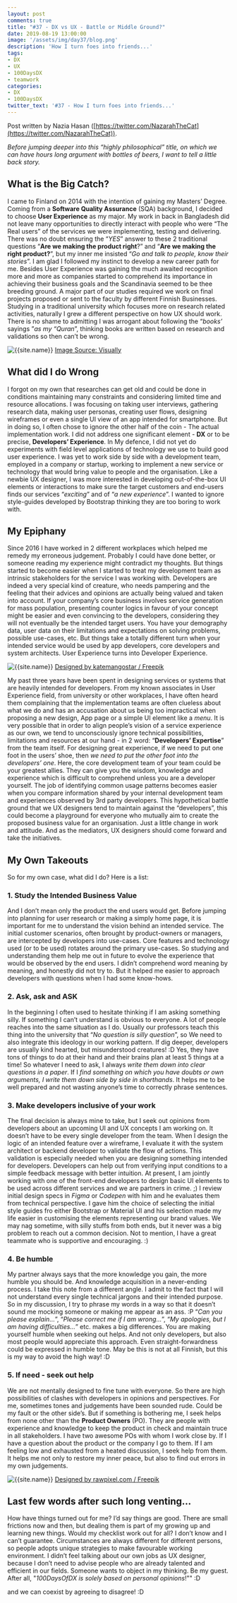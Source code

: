 ```yaml
---
layout: post
comments: true
title: "#37 - DX vs UX - Battle or Middle Ground?"
date: 2019-08-19 13:00:00
image: '/assets/img/day37/blog.png'
description: 'How I turn foes into friends...'
tags:
- DX
- UX
- 100DaysDX
- teamwork
categories:
- DX
- 100DaysDX
twitter_text: '#37 - How I turn foes into friends...'
---
```


Post written by Nazia Hasan ([https://twitter.com/NazarahTheCat](https://twitter.com/NazarahTheCat)). 

_Before jumping deeper into this “highly philosophical” title, on which we can have hours long argument with bottles of beers, I want to tell a little back story._

## What is the Big Catch?

I came to Finland on 2014 with the intention of gaining my Masters’ Degree. Coming from a **Software Quality Assurance** (SQA) background, I decided to choose **User Experience** as my major. My work in back in Bangladesh did not leave many opportunities to directly interact with people who were “The Real users” of the services we were implementing, testing and delivering. There was no doubt ensuring the “_YES_” answer to these 2 traditional questions “**Are we making the product right**?” and “**Are we making the right product?**”, but my inner me insisted “_Go and talk to people, know their stories_”. I am glad I followed my instinct to develop a new career path for me. Besides User Experience was gaining the much awaited recognition more and more as companies started to comprehend its importance in achieving their business goals and the Scandinavia seemed to be thee breeding ground. A major part of our studies required we work on final projects proposed or sent to the faculty by different Finnish Businesses. Studying in a traditional university which focuses more on research related activities, naturally I grew a different perspective on how UX should work. There is no shame to admitting I was arrogant about following the “_books’_ sayings ”_as my “Quran_”, thinking books are written based on research and validations so then can’t be wrong.

<img itemprop="image" src="{{site.baseurl}}/assets/img/day37/dx-vs-ux.jpg" alt="{{site.name}}">
<a href="https://visual.ly/community/infographic/technology/web-designer-vs-web-developer">Image Source: Visually</a>

## What did I do Wrong

I forgot on my own that researches can get old and could be done in conditions maintaining many constraints and considering limited time and resource allocations. I was focusing on taking user interviews, gathering research data, making user personas, creating user flows, designing wireframes or even a single UI view of an app intended for smartphone. But in doing so, I often chose to ignore the other half of the coin - The actual implementation work. I did not address one significant element - **DX** or to be precise, **Developers’ Experience**. In My defence, I did not yet do experiments with field level applications of technology we use to build good user experience. I was yet to work side by side with a development team, employed in a company or startup, working to implement a new service or technology that would bring value to people and the organisation. Like a newbie UX designer, I was more interested in developing out-of-the-box UI elements or interactions to make sure the target customers and end-users finds our services “_exciting_” and of “_a new experience_”. I wanted to ignore style-guides developed by Bootstrap thinking they are too boring to work with.

## My Epiphany

Since 2016 I have worked in 2 different workplaces which helped me remedy my erroneous judgement. Probably I could have done better, or someone reading my experience might contradict my thoughts. But things started to become easier when I started to treat my development team as intrinsic stakeholders for the service I was working with. Developers are indeed a very special kind of creature, who needs  pampering and the feeling that their advices and opinions are actually being valued and taken into account. If your company’s core business involves service generation for mass population, presenting counter logics in favour of your concept might be easier and even convincing to the developers, considering they will not eventually be the intended target users. You have your demography data, user data on their limitations and expectations on solving problems, possible use-cases, etc. But things take a totally different turn when your intended service would be used by app developers, core developers and system architects. User Experience turns into Developer Experience.

<img itemprop="image" src="{{site.baseurl}}/assets/img/day37/epiphany.jpg" alt="{{site.name}}">
<a href="http://www.freepik.com">Designed by katemangostar / Freepik</a>

My past three years have been spent in designing services or systems that are heavily intended for developers. From my known associates in User Experience field, from university or other workplaces, I have often heard them complaining that the implementation teams are often clueless about what we do and has an accusation about us being too impractical when proposing a new design, App page or a simple UI element like a _menu_.  It is very possible that in order to align people’s vision of a service experience as our own, we tend to unconsciously ignore technical possibilities, limitations and resources at our hand - in 2 word: “**Developers’ Expertise**” from the team itself. For designing great experience, if we need to put one foot in the users’ shoe, then _we need to put the other foot into the developers’ one_. Here, the core development team of your team could be your greatest allies. They can give you the wisdom, knowledge and experience which is difficult to comprehend unless you are a developer yourself. The job of identifying common usage patterns becomes easier when you compare information shared by your internal development team and experiences observed by 3rd party developers. This hypothetical battle ground that we UX designers tend to maintain against the “developers”, this could become a playground for everyone who mutually aim to create the proposed business value for an organisation. Just a little change in work and attitude. And as the mediators, UX designers should come forward and take the initiatives.



## My Own Takeouts

So for my own case, what did I do? Here is a list:

### 1. Study the Intended Business Value



And I don’t mean only the product the end users would get. Before jumping into planning for user research or making a simply home page, it is important for me to understand the vision behind an intended service. The initial customer scenarios, often brought by product-owners or managers, are intercepted by developers into use-cases. Core features and technology used (or to  be used) rotates around the primary use-cases. So studying and understanding them help me out in future to evolve the experience that would be observed by the end users. I didn’t comprehend word meaning by meaning, and honestly did not try to. But it helped me easier to approach developers with questions when I had some know-hows.

### 2. Ask, ask and ASK
In the beginning I often used to hesitate thinking if I am asking something silly. If something I can’t understand is obvious to everyone. A lot of people reaches into the same situation as I do. Usually our professors teach this thing into the university that “*No question is silly question*”, so We need to also integrate this ideology in our working pattern. If dig deeper, developers are usually kind hearted, but misunderstood creatures! :D Yes, they have tons of things to do at their hand and their brains plan at least 5 things at a time! So whatever I need to ask, I always _write them down into clear questions in a paper_. If I _find something on which you have doubts or own arguments, I write them down side by side in shorthands_. It helps me to be well prepared and not wasting anyone’s time to correctly phrase sentences.

### 3. Make developers inclusive of your work
The final decision is always mine to take, but I seek out opinions from developers about an upcoming UI and UX concepts I am working on. It doesn’t have to be every single developer from the team. When I design the logic of an intended feature over a wireframe, I evaluate it with the system architect or backend developer to validate the flow of actions. This validation is especially needed when you are designing something intended for developers. Developers can help out from verifying input conditions to a simple feedback message with better intuition. At present, I am jointly working with one of the front-end developers to design basic UI elements to be used across different services and we are partners in crime. ;)  I review initial design specs in _Figma_ or _Codepen_ with him and he evaluates them from technical perspective. I gave him the choice of selecting the initial style guides fro either Bootstrap or Material UI and his selection made my life easier in customising the elements representing our brand values. We may nag sometime, with silly stuffs from both ends, but it never was a big problem to reach out a common decision. Not to mention, I have a great teammate who is supportive and encouraging. :)

### 4. Be humble
My partner always says that the more knowledge you gain, the more humble you should be. And knowledge acquisition in a never-ending process. I take this note from a different angle. I admit to the fact that I will not understand every single technical jargons and their intended purpose. So in my discussion, I try to phrase my words in a way so that it  doesn’t sound me mocking someone or making me appear as an ass. :P “_Can you please explain…_”, “_Please correct me if I am wrong…_”, “_My apologies, but I am having difficulties…_” etc. makes a big differences. You are making yourself humble when seeking out helps. And not only developers, but also most people would appreciate this approach. Even straight-forwardness could be expressed in humble tone. May be this is not at all Finnish, but this is my way to avoid the high way! :D

### 5. If need - seek out help
We are not mentally designed to fine tune with everyone. So there are high possibilities of clashes with developers in opinions and perspectives. For me, sometimes tones and judgements have been sounded rude. Could be my fault or the other side’s. But if something is bothering me, I seek helps from none other than the **Product Owners** (PO). They are people with experience and knowledge to keep the product in check and maintain truce in all stakeholders. I have two awesome POs with whom I work close by. If I have a question about the product or the company I go to them. If I am feeling low and exhausted from a heated discussion, I seek help from them. It helps me not only to restore my inner peace, but also to find out errors in my own judgements.

<img itemprop="image" src="/assets/img/day37/happiness.jpg" alt="{{site.name}}">
<a href="http://www.freepik.com">Designed by rawpixel.com / Freepik</a>

## Last few words after such long venting...
How have things turned out for me? I’d say things are good. There are small frictions now and then, but dealing them is part of my growing up and learning new things. Would my checklist work out for all? I don’t know and I can’t guarantee. Circumstances are always different for different persons, so people adopts unique strategies to make favourable working environment. I didn’t feel talking about our own jobs as UX designer, because I don’t need to advise people who are already talented and efficient in our fields. Someone wants to object in my thinking. Be my guest. After all, "_100DaysOfDX is solely based on personal opinions_!"" :D

and we can coexist by agreeing to disagree! :D
